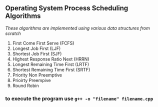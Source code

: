 ## Operating System Process Scheduling Algorithms
*These algorithms are implemented using various data structures from scratch*
1. First Come First Serve (FCFS)
2. Longest Job First (LJF)
3. Shortest Job First (SJF)
4. Highest Response Ratio Next (HRRN)
5. Longest Remaining Time First (LRTF)
6. Shortest Remaining Time First (SRTF)
7. Priority Non Preemptive
8. Prioirty Preempive
9. Round Robin

### to execute the program use `g++ -o "filename" filename.cpp`
